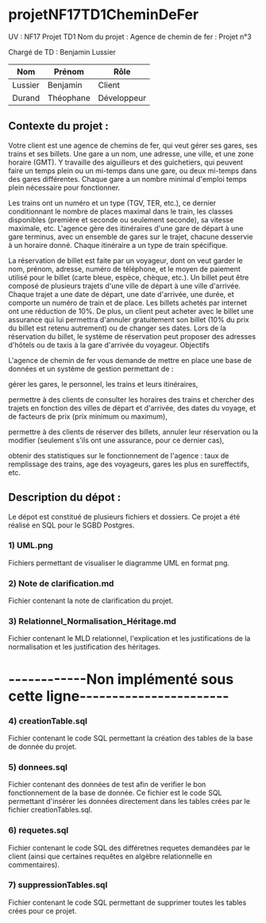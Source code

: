 # projetNF17TD1CheminDeFer

UV : NF17
Projet TD1
Nom du projet : Agence de chemin de fer : Projet n°3

Chargé de TD : Benjamin Lussier

| Nom | Prénom | Rôle |
| ------ | ------ | ------ |
| Lussier | Benjamin | Client |
| Durand | Théophane | Développeur|

## Contexte du projet :

Votre client est une agence de chemins de fer, qui veut gérer ses gares, ses trains et ses billets. Une gare a un nom, une adresse, une ville, et une zone horaire (GMT). Y travaille des aiguilleurs et des guichetiers, qui peuvent faire un temps plein ou un mi-temps dans une gare, ou deux mi-temps dans des gares différentes. Chaque gare a un nombre minimal d'emploi temps plein nécessaire pour fonctionner.

Les trains ont un numéro et un type (TGV, TER, etc.), ce dernier conditionnant le nombre de places maximal dans le train, les classes disponibles (première et seconde ou seulement seconde), sa vitesse maximale, etc. L'agence gère des itinéraires d'une gare de départ à une gare terminus, avec un ensemble de gares sur le trajet, chacune desservie à un horaire donné. Chaque itinéraire a un type de train spécifique.

La réservation de billet est faite par un voyageur, dont on veut garder le nom, prénom, adresse, numéro de téléphone, et le moyen de paiement utilisé pour le billet (carte bleue, espèce, chèque, etc.). Un billet peut être composé de plusieurs trajets d'une ville de départ à une ville d'arrivée. Chaque trajet a une date de départ, une date d'arrivée, une durée, et comporte un numéro de train et de place. Les billets achetés par internet ont une réduction de 10%. De plus, un client peut acheter avec le billet une assurance qui lui permettra d'annuler gratuitement son billet (10% du prix du billet est retenu autrement) ou de changer ses dates. Lors de la réservation du billet, le système de réservation peut proposer des adresses d'hôtels ou de taxis à la gare d'arrivée du voyageur.
Objectifs

L'agence de chemin de fer vous demande de mettre en place une base de données et un système de gestion permettant de :

gérer les gares, le personnel, les trains et leurs itinéraires,

permettre à des clients de consulter les horaires des trains et chercher des trajets en fonction des villes de départ et d'arrivée, des dates du voyage, et de facteurs de prix (prix minimum ou maximum),

permettre à des clients de réserver des billets, annuler leur réservation ou la modifier (seulement s'ils ont une assurance, pour ce dernier cas),

obtenir des statistiques sur le fonctionnement de l'agence : taux de remplissage des trains, age des voyageurs, gares les plus en sureffectifs, etc.


## Description du dépot :
Le dépot est constitué de plusieurs fichiers et dossiers.
Ce projet a été réalisé en SQL pour le SGBD Postgres.

### 1) UML.png

Fichiers permettant de visualiser le diagramme UML en format png.

### 2) Note de clarification.md

Fichier contenant la note de clarification du projet.

### 3) Relationnel_Normalisation_Héritage.md

Fichier contenant le MLD relationnel, l'explication et les justifications de la normalisation et les justification des héritages.

# ------------Non implémenté sous cette ligne-----------------------

### 4) creationTable.sql

Fichier contenant le code SQL permettant la création des tables de la base de donnée du projet.

### 5) donnees.sql

Fichier contenant des données de test afin de verifier le bon fonctionnement de la base de donnée.
Ce fichier est le code SQL permettant d'insérer les données directement dans les tables crées par le fichier creationTables.sql.

### 6) requetes.sql

Fichier contenant le code SQL des différetnes requetes demandées par le client (ainsi que certaines requêtes en algèbre relationnelle en commentaires).

### 7) suppressionTables.sql

Fichier contenant le code SQL permettant de supprimer toutes les tables crées pour ce projet.
